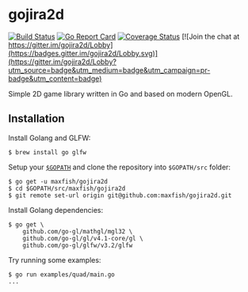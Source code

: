 # gojira2d

[![Build Status](https://travis-ci.org/maxfish/gojira2d.svg?branch=master)](https://travis-ci.org/maxfish/gojira2d)
[![Go Report Card](https://goreportcard.com/badge/github.com/maxfish/gojira2d)](https://goreportcard.com/report/github.com/maxfish/gojira2d)
[![Coverage Status](https://coveralls.io/repos/github/maxfish/gojira2d/badge.svg?branch=master)](https://coveralls.io/github/maxfish/gojira2d?branch=master)
[![Join the chat at https://gitter.im/gojira2d/Lobby](https://badges.gitter.im/gojira2d/Lobby.svg)](https://gitter.im/gojira2d/Lobby?utm_source=badge&utm_medium=badge&utm_campaign=pr-badge&utm_content=badge)

Simple 2D game library written in Go and based on modern OpenGL.

## Installation

Install Golang and GLFW:

    $ brew install go glfw

Setup your [`$GOPATH`](https://golang.org/doc/code.html#GOPATH) and clone the
repository into `$GOPATH/src` folder:

    $ go get -u maxfish/gojira2d
    $ cd $GOPATH/src/maxfish/gojira2d
    $ git remote set-url origin git@github.com:maxfish/gojira2d.git

Install Golang dependencies:

    $ go get \
        github.com/go-gl/mathgl/mgl32 \
        github.com/go-gl/gl/v4.1-core/gl \
        github.com/go-gl/glfw/v3.2/glfw

Try running some examples:

    $ go run examples/quad/main.go
    ...
